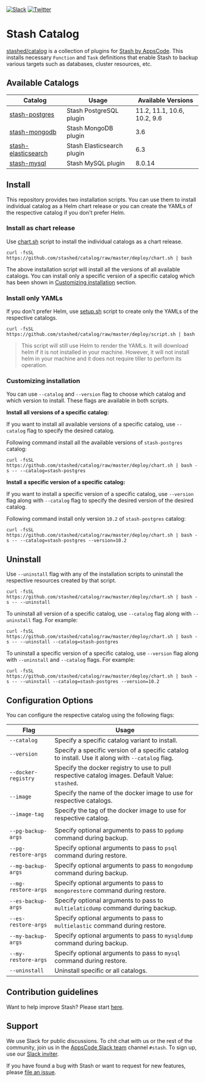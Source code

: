 [![Slack](https://slack.appscode.com/badge.svg)](https://slack.appscode.com)
[![Twitter](https://img.shields.io/twitter/follow/appscodehq.svg?style=social&logo=twitter&label=Follow)](https://twitter.com/intent/follow?screen_name=AppsCodeHQ)

# Stash Catalog

[stashed/catalog](https://github.com/stashed/catalog) is a collection of plugins for [Stash by AppsCode](https://appscode.com/products/stash/). This installs necessary `Function` and `Task` definitions that enable Stash to backup various targets such as databases, cluster resources, etc.

## Available Catalogs

| Catalog                                                         | Usage                      | Available Versions                      |
| --------------------------------------------------------------- | -------------------------- | --------------------------------------- |
| [stash-postgres](https://github.com/stashed/postgres)           | Stash PostgreSQL plugin    | 11.2, 11.1, 10.6, 10.2, 9.6             |
| [stash-mongodb](https://github.com/stashed/mongodb)             | Stash MongoDB plugin       | 3.6<!--, 4.1, 4.0,  3.4-->              |
| [stash-elasticsearch](https://github.com/stashed/elasticsearch) | Stash Elasticsearch plugin | 6.3<!--,7.2, 6.8, 6.5, 6.4, 6.2, 5.6--> |
| [stash-mysql](https://github.com/stashed/postgres)              | Stash MySQL plugin         | 8.0.14<!--, 5.7-->                      |

## Install

This repository provides two installation scripts. You can use them to install individual catalog as a Helm chart release or you can create the YAMLs of the respective catalog if you don't prefer Helm.

### Install as chart release

Use [chart.sh](https://github.com/stashed/catalog/blob/master/deploy/chart.sh) script to install the individual catalogs as a chart release.

```console
curl -fsSL https://github.com/stashed/catalog/raw/master/deploy/chart.sh | bash
```

The above installation script will install all the versions of all available catalogs. You can install only a specific version of a specific catalog which has been shown in [Customizing installation](#customizing-installation) section.

### Install only YAMLs

If you don't prefer Helm, use [setup.sh](https://github.com/stashed/catalog/blob/master/deploy/script.sh) script to create only the YAMLs of the respective catalogs.

```console
curl -fsSL https://github.com/stashed/catalog/raw/master/deploy/script.sh | bash
```

> This script will still use Helm to render the YAMLs. It will download helm if it is not installed in your machine. However, it will not install helm in your machine and it does not require tiller to perform its operation.

### Customizing installation

You can use `--catalog` and `--version` flag to choose which catalog and which version to install. These flags are available in both scripts.

**Install all versions of a specific catalog:**

If you want to install all available versions of a specific catalog, use `--catalog` flag to specify the desired catalog.

Following command install all the available versions of `stash-postgres` catalog:

```console
curl -fsSL https://github.com/stashed/catalog/raw/master/deploy/chart.sh | bash -s -- --catalog=stash-postgres
```

**Install a specific version of a specific catalog:**

If you want to install a specific version of a specific catalog, use `--version` flag along with `--catalog` flag to specify the desired version of the desired catalog.

Following command install only version `10.2` of `stash-postgres` catalog:

```console
curl -fsSL https://github.com/stashed/catalog/raw/master/deploy/chart.sh | bash -s -- --catalog=stash-postgres --version=10.2
```

## Uninstall

Use `--uninstall` flag with any of the installation scripts to uninstall the respective resources created by that script.

```console
curl -fsSL https://github.com/stashed/catalog/raw/master/deploy/chart.sh | bash -s -- --uninstall
```

To uninstall all version of a specific catalog, use `--catalog` flag along with `--uninstall` flag. For example:

```console
curl -fsSL https://github.com/stashed/catalog/raw/master/deploy/chart.sh | bash -s -- --uninstall --catalog=stash-postgres
```

To uninstall a specific version of a specific catalog, use `--version` flag along with `--uninstall` and `--catalog` flags. For example:

```console
curl -fsSL https://github.com/stashed/catalog/raw/master/deploy/chart.sh | bash -s -- --uninstall --catalog=stash-postgres --version=10.2
```

## Configuration Options

You can configure the respective catalog using the following flags:

| Flag                | Usage                                                                                            |
| ------------------- | ------------------------------------------------------------------------------------------------ |
| `--catalog`         | Specify a specific catalog variant to install.                                                   |
| `--version`         | Specify a specific version of a specific catalog to install. Use it along with `--catalog` flag. |
| `--docker-registry` | Specify the docker registry to use to pull respective catalog images. Default Value: `stashed`.  |
| `--image`           | Specify the name of the docker image to use for respective catalogs.                             |
| `--image-tag`       | Specify the tag of the docker image to use for respective catalog.                               |
|                     |
| `--pg-backup-args`  | Specify optional arguments to pass to `pgdump` command during backup.                            |
| `--pg-restore-args` | Specify optional arguments to pass to `psql` command during restore.                             |
| `--mg-backup-args`  | Specify optional arguments to pass to `mongodump` command during backup.                         |
| `--mg-restore-args` | Specify optional arguments to pass to `mongorestore` command during restore.                     |
| `--es-backup-args`  | Specify optional arguments to pass to `multielaticdump` command during backup.                   |
| `--es-restore-args` | Specify optional arguments to pass to `multielastic` command during restore.                     |
| `--my-backup-args`  | Specify optional arguments to pass to `mysqldump` command during backup.                         |
| `--my-restore-args` | Specify optional arguments to pass to `mysql` command during restore.                            |
| `--uninstall`       | Uninstall specific or all catalogs.                                                              |

## Contribution guidelines

Want to help improve Stash? Please start [here](https://appscode.com/products/stash/0.8.3/welcome/contributing).

## Support

We use Slack for public discussions. To chit chat with us or the rest of the community, join us in the [AppsCode Slack team](https://appscode.slack.com/messages/C8NCX6N23/details/) channel `#stash`. To sign up, use our [Slack inviter](https://slack.appscode.com/).

If you have found a bug with Stash or want to request for new features, please [file an issue](https://github.com/stashed/stash/issues/new).
